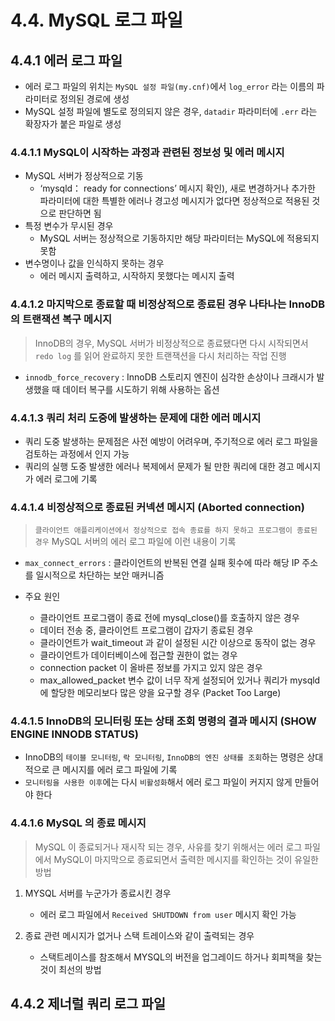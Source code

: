 # 4.4. MySQL 로그 파일

## 4.4.1 에러 로그 파일

- 에러 로그 파일의 위치는 `MySQL 설정 파일(my.cnf)`에서 `log_error` 라는 이름의 파라미터로 정의된 경로에 생성
- MySQL 설정 파일에 별도로 정의되지 않은 경우, `datadir` 파라미터에 `.err` 라는 확장자가 붙은 파일로 생성

### 4.4.1.1 MySQL이 시작하는 과정과 관련된 정보성 및 에러 메시지

- MySQL 서버가 정상적으로 기동
  - ‘mysqld： ready for connections’ 메시지 확인), 새로 변경하거나 추가한 파라미터에 대한 특별한 에러나 경고성 메시지가 없다면 정상적으로 적용된 것으로 판단하면 됨
- 특정 변수가 무시된 경우
  - MySQL 서버는 정상적으로 기동하지만 해당 파라미터는 MySQL에 적용되지 못함
- 변수명이나 값을 인식하지 못하는 경우
  - 에러 메시지 출력하고, 시작하지 못했다는 메시지 출력

### 4.4.1.2 마지막으로 종료할 때 비정상적으로 종료된 경우 나타나는 InnoDB의 트랜잭션 복구 메시지

> InnoDB의 경우, MySQL 서버가 비정상적으로 종료됐다면 다시 시작되면서 `redo log` 를 읽어 완료하지 못한 트랜잭션을 다시 처리하는 작업 진행

- `innodb_force_recovery` : InnoDB 스토리지 엔진이 심각한 손상이나 크래시가 발생했을 때 데이터 복구를 시도하기 위해 사용하는 옵션

### 4.4.1.3 쿼리 처리 도중에 발생하는 문제에 대한 에러 메시지

- 쿼리 도중 발생하는 문제점은 사전 예방이 어려우며, 주기적으로 에러 로그 파일을 검토하는 과정에서 인지 가능
- 쿼리의 실행 도중 발생한 에러나 복제에서 문제가 될 만한 쿼리에 대한 경고 메시지가 에러 로그에 기록

### 4.4.1.4 비정상적으로 종료된 커넥션 메시지 (Aborted connection)

> `클라이언트 애플리케이션에서 정상적으로 접속 종료를 하지 못하고 프로그램이 종료된 경우` MySQL 서버의 에러 로그 파일에 이런 내용이 기록

- `max_connect_errors` : 클라이언트의 반복된 연결 실패 횟수에 따라 해당 IP 주소를 일시적으로 차단하는 보안 매커니즘

- 주요 원인 
  - 클라이언트 프로그램이 종료 전에 mysql_close()를 호출하지 않은 경우
  - 데이터 전송 중, 클라이언트 프로그램이 갑자기 종료된 경우
  - 클라이언트가 wait_timeout 과 같이 설정된 시간 이상으로 동작이 없는 경우
  - 클라이언트가 데이터베이스에 접근할 권한이 없는 경우
  - connection packet 이 올바른 정보를 가지고 있지 않은 경우
  - max_allowed_packet 변수 값이 너무 작게 설정되어 있거나 쿼리가 mysqld에 할당한 메모리보다 많은 양을 요구할 경우 (Packet Too Large)

### 4.4.1.5 InnoDB의 모니터링 또는 상태 조회 명령의 결과 메시지 (SHOW ENGINE INNODB STATUS)

- InnoDB의 `테이블 모니터링`, `락 모니터링`, `InnoDB의 엔진 상태를 조회`하는 명령은 상대적으로 큰 메시지를 에러 로그 파일에 기록
- `모니터링을 사용한 이후`에는 다시 `비활성화`해서 에러 로그 파일이 커지지 않게 만들어야 한다

### 4.4.1.6 MySQL 의 종료 메시지

>  MySQL 이 종료되거나 재시작 되는 경우, 사유를 찾기 위해서는 에러 로그 파일에서 MySQL이 마지막으로 종료되면서 출력한 메시지를 확인하는 것이 유일한 방법

1. MYSQL 서버를 누군가가 종료시킨 경우 
   - 에러 로그 파일에서 `Received SHUTDOWN from user` 메시지 확인 가능

2. 종료 관련 메시지가 없거나 스택 트레이스와 같이 출력되는 경우
   - 스택트레이스를 참조해서 MYSQL의 버전을 업그레이드 하거나 회피책을 찾는것이 최선의 방법
    
## 4.4.2 제너럴 쿼리 로그 파일





